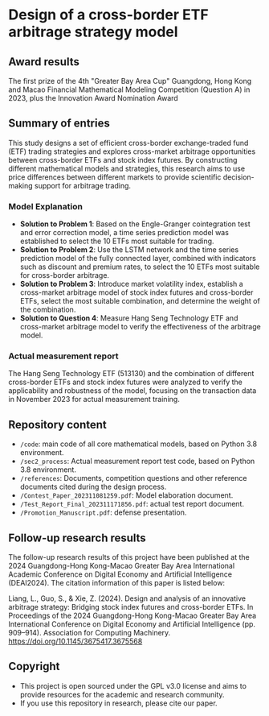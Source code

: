 # Design of a cross-border ETF arbitrage strategy model



## Award results

The first prize of the 4th "Greater Bay Area Cup" Guangdong, Hong Kong and Macao Financial Mathematical Modeling Competition (Question A) in 2023, plus the Innovation Award Nomination Award

## Summary of entries

This study designs a set of efficient cross-border exchange-traded fund (ETF) trading strategies and explores cross-market arbitrage opportunities between cross-border ETFs and stock index futures. By constructing different mathematical models and strategies, this research aims to use price differences between different markets to provide scientific decision-making support for arbitrage trading.

### Model Explanation

- **Solution to Problem 1**: Based on the Engle-Granger cointegration test and error correction model, a time series prediction model was established to select the 10 ETFs most suitable for trading.
- **Solution to Problem 2**: Use the LSTM network and the time series prediction model of the fully connected layer, combined with indicators such as discount and premium rates, to select the 10 ETFs most suitable for cross-border arbitrage.
- **Solution to Problem 3**: Introduce market volatility index, establish a cross-market arbitrage model of stock index futures and cross-border ETFs, select the most suitable combination, and determine the weight of the combination.
- **Solution to Question 4**: Measure Hang Seng Technology ETF and cross-market arbitrage model to verify the effectiveness of the arbitrage model.

### Actual measurement report

The Hang Seng Technology ETF (513130) and the combination of different cross-border ETFs and stock index futures were analyzed to verify the applicability and robustness of the model, focusing on the transaction data in November 2023 for actual measurement training.

## Repository content

- `/code`: main code of all core mathematical models, based on Python 3.8 environment.
- `/sec2_process`: Actual measurement report test code, based on Python 3.8 environment.
- `/references`: Documents, competition questions and other reference documents cited during the design process.
- `/Contest_Paper_202311081259.pdf`: Model elaboration document.
- `/Test_Report_Final_202311171856.pdf`: actual test report document.
- `/Promotion_Manuscript.pdf`: defense presentation.

## Follow-up research results

The follow-up research results of this project have been published at the 2024 Guangdong-Hong Kong-Macao Greater Bay Area International Academic Conference on Digital Economy and Artificial Intelligence (DEAI2024). The citation information of this paper is listed below:

Liang, L., Guo, S., & Xie, Z. (2024). Design and analysis of an innovative arbitrage strategy: Bridging stock index futures and cross-border ETFs. In Proceedings of the 2024 Guangdong-Hong Kong-Macao Greater Bay Area International Conference on Digital Economy and Artificial Intelligence (pp. 909–914). Association for Computing Machinery. https://doi.org/10.1145/3675417.3675568

## Copyright

- This project is open sourced under the GPL v3.0 license and aims to provide resources for the academic and research community.
- If you use this repository in research, please cite our paper.
